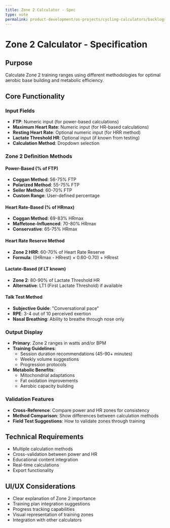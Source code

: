```yaml
---
title: Zone 2 Calculator - Spec
type: note
permalink: product-development/os-projects/cycling-calculators/backlogs/zone-2-calculator-spec
---
```


# Zone 2 Calculator - Specification

## Purpose
Calculate Zone 2 training ranges using different methodologies for optimal aerobic base building and metabolic efficiency.

## Core Functionality
### Input Fields
- **FTP**: Numeric input (for power-based calculations)
- **Maximum Heart Rate**: Numeric input (for HR-based calculations)
- **Resting Heart Rate**: Optional numeric input (for HRR method)
- **Lactate Threshold HR**: Optional input (if known from testing)
- **Calculation Method**: Dropdown selection

### Zone 2 Definition Methods

#### Power-Based (% of FTP)
- **Coggan Method**: 56-75% FTP
- **Polarized Method**: 55-75% FTP  
- **Seiler Method**: 60-70% FTP
- **Custom Range**: User-defined percentage

#### Heart Rate-Based (% of HRmax)
- **Coggan Method**: 69-83% HRmax
- **Maffetone-Influenced**: 70-80% HRmax
- **Conservative**: 65-75% HRmax

#### Heart Rate Reserve Method
- **Zone 2 HRR**: 60-70% of Heart Rate Reserve
- **Formula**: ((HRmax - HRrest) × 0.60-0.70) + HRrest

#### Lactate-Based (if LT known)
- **Zone 2**: 80-90% of Lactate Threshold HR
- **Alternative**: LT1 (First Lactate Threshold) if available

#### Talk Test Method
- **Subjective Guide**: "Conversational pace" 
- **RPE**: 3-4 out of 10 perceived exertion
- **Nasal Breathing**: Ability to breathe through nose only

### Output Display
- **Primary**: Zone 2 ranges in watts and/or BPM
- **Training Guidelines**:
  - Session duration recommendations (45-90+ minutes)
  - Weekly volume suggestions
  - Progression protocols
- **Metabolic Benefits**: 
  - Mitochondrial adaptations
  - Fat oxidation improvements
  - Aerobic capacity building

### Validation Features
- **Cross-Reference**: Compare power and HR zones for consistency
- **Method Comparison**: Show differences between calculation methods
- **Field Test Suggestions**: How to validate zones through training

## Technical Requirements
- Multiple calculation methods
- Cross-validation between power and HR
- Educational content integration
- Real-time calculations
- Export functionality

## UI/UX Considerations
- Clear explanation of Zone 2 importance
- Training plan integration suggestions
- Progress tracking capabilities
- Visual representation of training zones
- Integration with other calculators